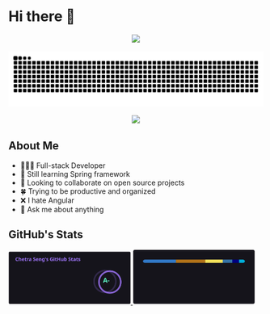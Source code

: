 # Hi there 👋

<p align="center">
    <a href="https://github.com/chetra-seng"><img src="https://readme-typing-svg.demolab.com?font=Fira+Code&weight=600&size=30&duration=4000&pause=750&color=39FF14&center=true&vCenter=true&width=500&lines=Latest+Contributions;%24+sudo+apt-get+update;%24+sudo+apt-get+upgrade"></a>
</p>
<a href="https://github.com/chetra-seng">
    <picture>
        <source media="(prefers-color-scheme: dark)" srcset="https://raw.githubusercontent.com/chetra-seng/chetra-seng/outputs/github-contribution-grid-snake-dark.svg">
        <source media="(prefers-color-scheme: light)" srcset="https://raw.githubusercontent.com/chetra-seng/chetra-seng/outputs/github-contribution-grid-snake.svg">
        <img alt="Github contribution grid snake animation" src="https://raw.githubusercontent.com/chetra-seng/chetra-seng/outputs/github-contribution-grid-snake-dark.svg">
    </picture>
</a>

<p align="center">
    <a href="https://github.com/chetra-seng"><img src="https://komarev.com/ghpvc/?username=chetra-seng"><a/>
</p>

## About Me

- 👨🏻‍💻 Full-stack Developer
- 🌱 Still learning Spring framework
- 👯 Looking to collaborate on open source projects
- 🍀 Trying to be productive and organized
- ❌ I hate Angular
- 💬 Ask me about anything

## GitHub's Stats

<a href="https://github.com/chetra-seng" align="center">
    <picture>
        <source media="(prefers-color-scheme: dark)" srcset="https://raw.githubusercontent.com/chetra-seng/chetra-seng/stats-outputs/stats-dark.svg">
        <source media="(prefers-color-scheme: light)" srcset="https://raw.githubusercontent.com/chetra-seng/chetra-seng/stats-outputs/stats.svg">
        <img alt="Github Stats" src="https://raw.githubusercontent.com/chetra-seng/chetra-seng/stats-outputs/stats-dark.svg" width="48%">
    </picture>
    <picture>
        <source media="(prefers-color-scheme: dark)" srcset="https://raw.githubusercontent.com/chetra-seng/chetra-seng/stats-outputs/top-lang-dark.svg">
        <source media="(prefers-color-scheme: light)" srcset="https://raw.githubusercontent.com/chetra-seng/chetra-seng/stats-outputs/top-lang.svg">
        <img alt="Top Languages" src="https://raw.githubusercontent.com/chetra-seng/chetra-seng/stats-outputs/top-lang-dark.svg" width="48%">
    </picture>
</a>
